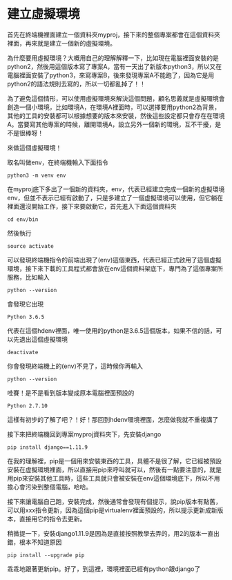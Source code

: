建立虛擬環境
===
首先在終端機裡面建立一個資料夾myproj，接下來的整個專案都會在這個資料夾裡面，再來就是建立一個新的虛擬環境。

為什麼要用虛擬環境？大概用自己的理解解釋一下，比如現在電腦裡面安裝的是python2，然後用這個版本寫了專案A，當有一天出了新版本python3，所以又在電腦裡面安裝了python3，來寫專案B，後來發現專案A不能跑了，因為它是用python2的語法規則去寫的，所以一切都亂掉了！！

為了避免這個情形，可以使用虛擬環境來解決這個問題，顧名思義就是虛擬環境會創造一個小環境，比如環境A，在環境A裡面時，可以選擇要用python2為背景，其他的工具的安裝都可以根據想要的版本來安裝，然後這些設定都只會存在在環境A。當要寫其他專案的時候，離開環境A，設立另外一個新的環境，互不干擾，是不是很棒呀！

來做這個虛擬環境！

取名叫做env，在終端機輸入下面指令
```
python3 -m venv env
```
在myproj底下多出了一個新的資料夾，env，代表已經建立完成一個新的虛擬環境env，但並不表示已經有啟動了，只是多建立了一個虛擬環境可以使用，但它躺在裡面還沒開始工作，接下來要啟動它，首先進入下面這個資料夾
```
cd env/bin
```
然後執行
```
source activate
```
可以發現終端機指令的前端出現了(env)這個東西，代表已經正式啟用了這個虛擬環境，接下來下載的工具程式都會放在env這個資料架底下，專門為了這個專案所服務，比如輸入
```
python --version
```
會發現它出現
```
Python 3.6.5
```
代表在這個hdenv裡面，唯一使用的python是3.6.5這個版本，如果不信的話，可以先退出這個虛擬環境
```
deactivate
```
你會發現終端機上的(env)不見了，這時候你再輸入
```
python --version
```
哇賽！是不是看到版本變成原本電腦裡面預設的
```
Python 2.7.10
```
這樣有初步的了解了吧？！好！那回到hdenv環境裡面，怎麼做我就不重複講了

接下來把終端機回到專案myproj資料夾下，先安裝django

```
pip install django==1.11.9
```
在我的理解裡，pip是一個用來安裝東西的工具，具體不是很了解，它已經被預設安裝在虛擬環境裡面，所以直接用pip來呼叫就可以，然後有一點要注意的，就是用pip來安裝其他工具時，這些工具就只會被安裝在env這個環境底下，所以不用擔心會污染到整個電腦，哈哈。

接下來讓電腦自己跑，安裝完成，然後通常會發現有個提示，說pip版本有點舊，可以用xxx指令更新，因為這個pip是virtualenv裡面預設的，所以提示更新成新版本，直接用它的指令去更新。

稍微提一下，安裝django1.11.9是因為是直接按照教學去弄的，用2的版本一直出錯，根本不知道原因
```
pip install --upgrade pip
```
乖乖地跟著更新pip。好了，到這裡，環境裡面已經有python跟django了
